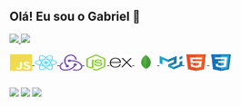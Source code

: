 ## Olá! Eu sou o Gabriel 🙂
 
 <div>
  <a href="https://github.com/gabomoreira">
  <img height="180em" src="https://github-readme-stats.vercel.app/api?username=gabomoreira&show_icons=true&theme=dark&include_all_commits=true&count_private=true"/>
  <img height="180em" src="https://github-readme-stats.vercel.app/api/top-langs/?username=gabomoreira&layout=compact&langs_count=7&theme=dark"/>
</div>
<div style="display: inline_block"><br>
  <img align="center" alt="Gabo-Js" height="30" width="40" src="https://raw.githubusercontent.com/devicons/devicon/master/icons/javascript/javascript-plain.svg">
  <img align="center" alt="Gabo-React" height="30" width="40" src="https://raw.githubusercontent.com/devicons/devicon/master/icons/react/react-original.svg">
 <img align="center" alt="Gabo-Redux" height="30" width="40" src="https://raw.githubusercontent.com/devicons/devicon/master/icons/redux/redux-original.svg">
 <img align="center" alt="Gabo-Python" height="30" width="40" src="https://raw.githubusercontent.com/devicons/devicon/master/icons/nodejs/nodejs-original.svg">
 <img align="center" alt="Gabo-Python" height="30" width="40" src="https://raw.githubusercontent.com/devicons/devicon/master/icons/express/express-original.svg">
 <img align="center" alt="Gabo-Python" height="30" width="40" src="https://raw.githubusercontent.com/devicons/devicon/master/icons/mongodb/mongodb-original.svg">
 <img align="center" alt="Gabo-Material UI" height="30" width="40" src="https://raw.githubusercontent.com/devicons/devicon/master/icons/materialui/materialui-original.svg">
  <img align="center" alt="Gabo-HTML" height="30" width="40" src="https://raw.githubusercontent.com/devicons/devicon/master/icons/html5/html5-original.svg">
  <img align="center" alt="Gabo-CSS" height="30" width="40" src="https://raw.githubusercontent.com/devicons/devicon/master/icons/css3/css3-original.svg">
 </div>
  
  ##
 
<div> 
  <a href="https://www.instagram.com/gabrielsm_10" target="_blank"><img src="https://img.shields.io/badge/-Instagram-%23E4405F?style=for-the-badge&logo=instagram&logoColor=white" target="_blank"></a>
  <a href = "mailto:contatogabomoreira@gmail.com"><img src="https://img.shields.io/badge/-Gmail-%23333?style=for-the-badge&logo=gmail&logoColor=white" target="_blank"></a>
  <a href="https://www.linkedin.com/in/gabrielmoreiradev" target="_blank"><img src="https://img.shields.io/badge/-LinkedIn-%230077B5?style=for-the-badge&logo=linkedin&logoColor=white" target="_blank"></a> 
 
 
 
</div>

